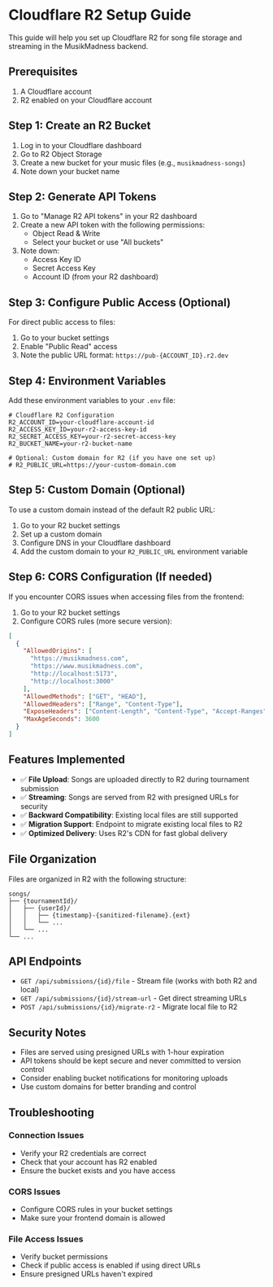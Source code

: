 # Cloudflare R2 Setup Guide

This guide will help you set up Cloudflare R2 for song file storage and streaming in the MusikMadness backend.

## Prerequisites

1. A Cloudflare account
2. R2 enabled on your Cloudflare account

## Step 1: Create an R2 Bucket

1. Log in to your Cloudflare dashboard
2. Go to R2 Object Storage
3. Create a new bucket for your music files (e.g., `musikmadness-songs`)
4. Note down your bucket name

## Step 2: Generate API Tokens

1. Go to "Manage R2 API tokens" in your R2 dashboard
2. Create a new API token with the following permissions:
   - Object Read & Write
   - Select your bucket or use "All buckets"
3. Note down:
   - Access Key ID
   - Secret Access Key
   - Account ID (from your R2 dashboard)

## Step 3: Configure Public Access (Optional)

For direct public access to files:
1. Go to your bucket settings
2. Enable "Public Read" access
3. Note the public URL format: `https://pub-{ACCOUNT_ID}.r2.dev`

## Step 4: Environment Variables

Add these environment variables to your `.env` file:

```env
# Cloudflare R2 Configuration
R2_ACCOUNT_ID=your-cloudflare-account-id
R2_ACCESS_KEY_ID=your-r2-access-key-id
R2_SECRET_ACCESS_KEY=your-r2-secret-access-key
R2_BUCKET_NAME=your-r2-bucket-name

# Optional: Custom domain for R2 (if you have one set up)
# R2_PUBLIC_URL=https://your-custom-domain.com
```

## Step 5: Custom Domain (Optional)

To use a custom domain instead of the default R2 public URL:

1. Go to your R2 bucket settings
2. Set up a custom domain
3. Configure DNS in your Cloudflare dashboard
4. Add the custom domain to your `R2_PUBLIC_URL` environment variable

## Step 6: CORS Configuration (If needed)

If you encounter CORS issues when accessing files from the frontend:

1. Go to your R2 bucket settings
2. Configure CORS rules (more secure version):

```json
[
  {
    "AllowedOrigins": [
      "https://musikmadness.com",
      "https://www.musikmadness.com",
      "http://localhost:5173",
      "http://localhost:3000"
    ],
    "AllowedMethods": ["GET", "HEAD"],
    "AllowedHeaders": ["Range", "Content-Type"],
    "ExposeHeaders": ["Content-Length", "Content-Type", "Accept-Ranges"],
    "MaxAgeSeconds": 3600
  }
]
```

## Features Implemented

- ✅ **File Upload**: Songs are uploaded directly to R2 during tournament submission
- ✅ **Streaming**: Songs are served from R2 with presigned URLs for security
- ✅ **Backward Compatibility**: Existing local files are still supported
- ✅ **Migration Support**: Endpoint to migrate existing local files to R2
- ✅ **Optimized Delivery**: Uses R2's CDN for fast global delivery

## File Organization

Files are organized in R2 with the following structure:
```
songs/
├── {tournamentId}/
│   ├── {userId}/
│   │   ├── {timestamp}-{sanitized-filename}.{ext}
│   │   └── ...
│   └── ...
└── ...
```

## API Endpoints

- `GET /api/submissions/{id}/file` - Stream file (works with both R2 and local)
- `GET /api/submissions/{id}/stream-url` - Get direct streaming URLs
- `POST /api/submissions/{id}/migrate-r2` - Migrate local file to R2

## Security Notes

- Files are served using presigned URLs with 1-hour expiration
- API tokens should be kept secure and never committed to version control
- Consider enabling bucket notifications for monitoring uploads
- Use custom domains for better branding and control

## Troubleshooting

### Connection Issues
- Verify your R2 credentials are correct
- Check that your account has R2 enabled
- Ensure the bucket exists and you have access

### CORS Issues
- Configure CORS rules in your bucket settings
- Make sure your frontend domain is allowed

### File Access Issues
- Verify bucket permissions
- Check if public access is enabled if using direct URLs
- Ensure presigned URLs haven't expired 